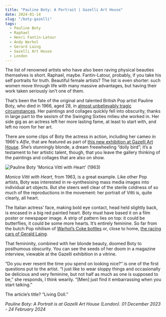```yaml
---
title: "Pauline Boty: A Portrait | Gazelli Art House"
date: 2024-01-14
slug: "/boty-gazelli"
tags:
  - Pauline Boty
  - Raphael
  - Henri Fantin-Latour
  - Andy Warhol
  - Gerard Laing
  - Gazelli Art House
  - London
---
```


The list of renowned artists who have also been raving physical beauties themselves is short. Raphael, maybe. Fantin-Latour, probably, if you take his self portraits for truth. Beautiful female artists? The list is even shorter: such women move through life with many massive advantages, but having their work taken seriously isn’t one of them.

That’s been the fate of the original and talented British Pop artist Pauline Boty, who died in 1966, aged 28, in [almost unbelievably tragic circumstances](https://www.theguardian.com/books/2016/oct/22/ali-smith-the-prime-of-pauline-boty). Her paintings and collages quickly fell into obscurity, thanks in large part to the sexism of the Swinging Sixties milieu she worked in. Her side gig as an actress left her more lasting fame, at least to start with, and left no room for her art.

There are some clips of Boty the actress in action, including her cameo in 1966's *Alfie*, that are featured as part of [this new exhibition at Gazelli Art House](https://gazelliarthouse.com/exhibitions/178-a-portrait-pauline-boty/). She’s stunningly blonde, a dream freewheeling “dolly bird”; it’s a testament to her artistic talent, though, that you leave the gallery thinking of the paintings and collages that are also on show.

![Pauline Boty 'Monica Vitti with Heart' (1963)](/boty-gazelli-1.jpeg)

*Monica Vitti with Heart*, from 1963, is a great example. Like other Pop artists, Boty was interested in re-synthesising mass media images into individual art objects. But she steers well clear of the sterile coldness of so much of the reproductions in the movement: her portrait of Vitti is, quite clearly, all heart. 

The Italian actress’ face, making bold eye contact, head held slightly back, is encased in a big red painted heart. Boty must have based it on a film poster or newspaper image. A strip of pattern lies on top: it could be butterflies, it could be some more hearts. It’s entirely feminine. So far from the butch Pop nihilism of [Warhol’s Coke bottles](https://artangled.com/posts/warhol-tate/) or, close to home, [the racing cars of Gerald Laing](https://artangled.com/posts/laing-levy-gorvy/).

That femininity, combined with her blonde beauty, doomed Boty to posthumous obscurity. You can see the seeds of her doom in a magazine interview, viewable at the Gazelli exhibition in a vitrine. 

“Do you ever resent the time you spend on looking nice?” is one of the first questions put to the artist. “I just like to wear sloppy things and occasionally be delicious and very feminine, but not half as much as one is supposed to be,” she responds, I think wearily. “[Men] just find it embarrassing when you start talking.”

The article’s title? “Living Doll.”

*Pauline Boty: A Portrait is at Gazelli Art House (London). 01 December 2023 - 24 February 2024*